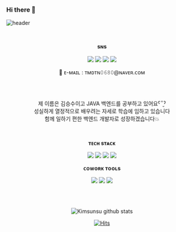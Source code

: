 ### Hi there 👋

<!--
**catgirl0313/catgirl0313** is a ✨ _special_ ✨ repository because its `README.md` (this file) appears on your GitHub profile.

Here are some ideas to get you started:

- 🔭 I’m currently working on ...
- 🌱 I’m currently learning ...
- 👯 I’m looking to collaborate on ...
- 🤔 I’m looking for help with ...
- 💬 Ask me about ...
- 📫 How to reach me: ...
- 😄 Pronouns: ...
- ⚡ Fun fact: ...
-->

![header](https://user-images.githubusercontent.com/107012988/184840386-dfaa1ac9-a3c0-4b41-94f9-68f5502ce3da.png)

<br>


<p align="center">
    <Strong> sɴs </Strong><br><br>
<a href="https://latelearner.tistory.com/" target="_blank">
<img src="https://img.shields.io/badge/Tistory-ce4e24?style=flat-square&logo=blog&logoColor=white"/></a>

<a href="https://complete-bison-5aa.notion.site/c0b88536f973409f9b7f1c654e09a3e2" target="_blank">
<img src="https://img.shields.io/badge/Notion-00c9f2?style=flat-square&logo=notion&logoColor=white"/></a>

<a href="https://github.com/Kimseungsuu" target="_blank">
<img src="https://img.shields.io/badge/GitHub-2a2a2a?style=flat-square&logo=GigHub&logoColor=white"/></a>

<a href="https://www.instagram.com/fromssuu/" target="_blank">
<img src="https://img.shields.io/badge/Instagram-a3669b?style=flat-square&logo=Instagram&logoColor=white"/></a>
   
<p align="center">
📧 ᴇ-ᴍᴀɪʟ : ᴛᴍᴅᴛɴ𝟶𝟼𝟾𝟶@ɴᴀᴠᴇʀ.ᴄᴏᴍ
</p>
<br>
<br>

<p align="center">
제 이름은 김승수이고 JAVA 백엔드를 공부하고 있어요ˁ῁̮ˀ<br>
성실하게 열정적으로 배우려는 자세로 학습에 임하고 있습니다<br>
함께 일하기 편한 백엔드 개발자로 성장하겠습니다💥<br>
</p>

<br>

<p align="center">
    <Strong> ᴛᴇᴄʜ sᴛᴀᴄᴋ </Strong><br>
</p>

<p align="center" display="inline-block">
  <img src="https://img.shields.io/badge/JAVA-007396?style=for-the-badge&logo=java&logoColor=white"> 
    <img src="https://img.shields.io/badge/Spring-6DB33F?style=for-the-badge&logo=Spring&logoColor=white">
    <img src="https://img.shields.io/badge/SpringBoot-6DB33F?style=for-the-badge&logo=SpringBoot&logoColor=white">
    <img src="https://img.shields.io/badge/mysql-4479A1?style=for-the-badge&logo=mysql&logoColor=white">
</p>

<p align="center">
  <Strong> ᴄᴏᴡᴏʀᴋ ᴛᴏᴏʟs </Strong><br>
</p>
  
<p align="center">
    <img src="https://img.shields.io/badge/GitHub-181717?style=flat-square&logo=GitHub&logoColor=white"/>
    <img src="https://img.shields.io/badge/Notion-00c9f2?style=flat-square&logo=notion&logoColor=white"/>
    <img src="https://img.shields.io/badge/Figma-F24E1E?style=flat-square&logo=Figma&logoColor=white"/>
  </p>
  
<br>
<br>

<div align=center>

![Kimsunsu github stats](https://github-readme-stats.vercel.app/api?username=kimseungsuu&show_icons=true)

[![Hits](https://hits.seeyoufarm.com/api/count/incr/badge.svg?url=https%3A%2F%2Fgithub.com%2FKimseungsuu&count_bg=%2379C83D&title_bg=%23555555&icon=github.svg&icon_color=%23E7E7E7&title=hits&edge_flat=false)](https://hits.seeyoufarm.com)
